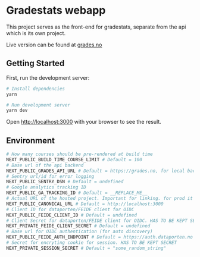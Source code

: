 # Gradestats webapp

This project serves as the front-end for gradestats, separate from the api which is its own project.

Live version can be found at [grades.no](https://grades.no)

## Getting Started

First, run the development server:

```bash
# Install dependencies
yarn

# Run development server
yarn dev
```

Open [http://localhost:3000](http://localhost:3000) with your browser to see the result.

## Environment

```bash
# How many courses should be pre-rendered at build time
NEXT_PUBLIC_BUILD_TIME_COURSE_LIMIT # Default = 100
# Base url of the api backend
NEXT_PUBLIC_GRADES_API_URL # Default = https://grades.no, for local backend it should be 'http://localhost:8000'
# Sentry url/id for error logging
NEXT_PUBLIC_SENTRY_DSN # Default = undefined
# Google analytics tracking ID
NEXT_PUBLIC_GA_TRACKING_ID # Default = __REPLACE_ME__
# Actual URL of the hosted project. Important for linking. for prod it should be https://grades.no
NEXT_PUBLIC_CANONICAL_URL # Default = http://localhost:3000
# Client ID for dataporten/FEIDE client for OIDC
NEXT_PUBLIC_FEIDE_CLIENT_ID # Default = undefined
# Client Secret for dataporten/FEIDE client for OIDC. HAS TO BE KEPT SECRET
NEXT_PRIVATE_FEIDE_CLIENT_SECRET # Default = undefined
# Base url for OIDC authentication (for auto discovery)
NEXT_PUBLIC_FEIDE_AUTH_ENDPOINT # Default = https://auth.dataporten.no
# Secret for encryting cookie for session. HAS TO BE KEPT SECRET
NEXT_PRIVATE_SESSION_SECRET # Default = "some_random_string"
```
